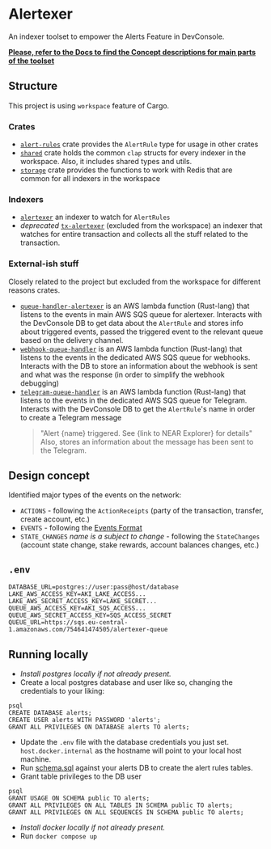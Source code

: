 # Alertexer

An indexer toolset to empower the Alerts Feature in DevConsole.

[**Please, refer to the Docs to find the Concept descriptions for main parts of the toolset**](./docs)

## Structure

This project is using `workspace` feature of Cargo.

### Crates

- [`alert-rules`](./alert-rules) crate provides the `AlertRule` type for usage in other crates
- [`shared`](./shared) crate holds the common `clap` structs for every indexer in the workspace. Also, it includes shared types and utils.
- [`storage`](./storage) crate provides the functions to work with Redis that are common for all indexers in the workspace

### Indexers

- [`alertexer`](./alertexer) an indexer to watch for `AlertRules`
- *deprecated* [`tx-alertexer`](./tx-alertexer) (excluded from the workspace) an indexer that watches for entire transaction and collects all the stuff related to the transaction.

### External-ish stuff

Closely related to the project but excluded from the workspace for different reasons crates.

- [`queue-handler-alertexer`](./queue-handler-queryapi) is an AWS lambda function (Rust-lang) that listens to the events in main AWS SQS queue for alertexer. Interacts with the DevConsole DB to get data about the `AlertRule` and stores info about triggered events, passed the triggered event to the relevant queue based on the delivery channel.
- [`webhook-queue-handler`](./webhook-queue-handler) is an AWS lambda function (Rust-lang) that listens to the events in the dedicated AWS SQS queue for webhooks. Interacts with the DB to store an information about the webhook is sent and what was the response (in order to simplify the webhook debugging)
- [`telegram-queue-handler`](./telegram-queue-handler) is an AWS lambda function (Rust-lang) that listens to the events in the dedicated AWS SQS queue for Telegram. Interacts with the DevConsole DB to get the `AlertRule`'s name in order to create a Telegram message
  > "Alert {name} triggered. See {link to NEAR Explorer} for details"
  Also, stores an information about the message has been sent to the Telegram.

## Design concept

Identified major types of the events on the network:

- `ACTIONS` - following the `ActionReceipts` (party of the transaction, transfer, create account, etc.)
- `EVENTS` - following the [Events Format](https://nomicon.io/Standards/EventsFormat)
- `STATE_CHANGES` *name is a subject to change* - following the `StateChanges` (account state change, stake rewards, account balances changes, etc.)

## `.env`

```
DATABASE_URL=postgres://user:pass@host/database
LAKE_AWS_ACCESS_KEY=AKI_LAKE_ACCESS...
LAKE_AWS_SECRET_ACCESS_KEY=LAKE_SECRET...
QUEUE_AWS_ACCESS_KEY=AKI_SQS_ACCESS...
QUEUE_AWS_SECRET_ACCESS_KEY=SQS_ACCESS_SECRET
QUEUE_URL=https://sqs.eu-central-1.amazonaws.com/754641474505/alertexer-queue

```
## Running locally
 * _Install postgres locally if not already present._
 * Create a local postgres database and user like so, changing the credentials to your liking:
```
psql 
CREATE DATABASE alerts;
CREATE USER alerts WITH PASSWORD 'alerts';
GRANT ALL PRIVILEGES ON DATABASE alerts TO alerts;
```
 * Update the `.env` file with the database credentials you just set. `host.docker.internal` as the hostname will point to your local host machine. 
 * Run [schema.sql](./alert-rules/schema.sql) against your alerts DB to create the alert rules tables.
 * Grant table privileges to the DB user
```
psql
GRANT USAGE ON SCHEMA public TO alerts;
GRANT ALL PRIVILEGES ON ALL TABLES IN SCHEMA public TO alerts;
GRANT ALL PRIVILEGES ON ALL SEQUENCES IN SCHEMA public TO alerts;
```
 * _Install docker locally if not already present._
 * Run `docker compose up`
